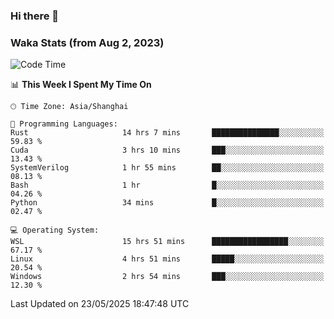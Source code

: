 ### Hi there 👋

### Waka Stats (from Aug 2, 2023)

<!--START_SECTION:waka-->
![Code Time](http://img.shields.io/badge/Code%20Time-872%20hrs%206%20mins-blue)

📊 **This Week I Spent My Time On** 

```text
🕑︎ Time Zone: Asia/Shanghai

💬 Programming Languages: 
Rust                     14 hrs 7 mins       ███████████████░░░░░░░░░░   59.83 % 
Cuda                     3 hrs 10 mins       ███░░░░░░░░░░░░░░░░░░░░░░   13.43 % 
SystemVerilog            1 hr 55 mins        ██░░░░░░░░░░░░░░░░░░░░░░░   08.13 % 
Bash                     1 hr                █░░░░░░░░░░░░░░░░░░░░░░░░   04.26 % 
Python                   34 mins             █░░░░░░░░░░░░░░░░░░░░░░░░   02.47 % 

💻 Operating System: 
WSL                      15 hrs 51 mins      █████████████████░░░░░░░░   67.17 % 
Linux                    4 hrs 51 mins       █████░░░░░░░░░░░░░░░░░░░░   20.54 % 
Windows                  2 hrs 54 mins       ███░░░░░░░░░░░░░░░░░░░░░░   12.30 % 
```


 Last Updated on 23/05/2025 18:47:48 UTC
<!--END_SECTION:waka-->
